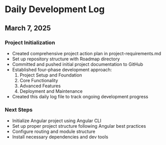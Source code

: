 # Daily Development Log

## March 7, 2025

### Project Initialization
- Created comprehensive project action plan in project-requirements.md
- Set up repository structure with Roadmap directory
- Committed and pushed initial project documentation to GitHub
- Established four-phase development approach:
  1. Project Setup and Foundation
  2. Core Functionality
  3. Advanced Features
  4. Deployment and Maintenance
- Created this daily log file to track ongoing development progress

### Next Steps
- Initialize Angular project using Angular CLI
- Set up proper project structure following Angular best practices
- Configure routing and module structure
- Install necessary dependencies and dev tools